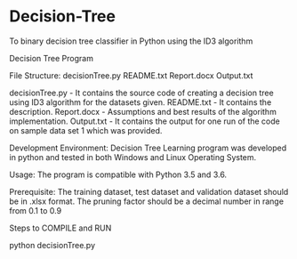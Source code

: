 # Decision-Tree
To binary decision tree classifier in Python using the ID3 algorithm

Decision Tree Program

File Structure:
decisionTree.py
README.txt
Report.docx
Output.txt

decisionTree.py - It contains the source code of creating a decision tree using ID3 algorithm for the datasets given. 
README.txt - It contains the description.
Report.docx - Assumptions and best results of the algorithm implementation.
Output.txt - It contains the output for one run of the code on sample data set 1 which was provided. 

Development Environment:
Decision Tree Learning program was developed in python and tested in both Windows and Linux Operating System.

Usage:
The program is compatible with Python 3.5 and 3.6.

Prerequisite:
The training dataset, test dataset and validation dataset should be in .xlsx format.
The pruning factor should be a decimal number in range from 0.1 to 0.9

Steps to COMPILE and RUN

python decisionTree.py <Path of training data> <Path of Test Data> <Path of Validation Data> <Pruning Factor>


